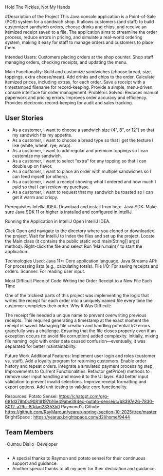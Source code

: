 Hold The Pickles, Not My Hands

#Description of the Project
This Java console application is a Point-of-Sale (POS) system for a sandwich shop. 
It allows customers (and staff) to build customized sandwich orders, choose drinks and chips, and receive an itemized receipt saved to a file. 
The application aims to streamline the order process, reduce errors in pricing, and simulate a real-world ordering system, making it easy for staff to manage orders and customers to place them.

Intended Users:
Customers placing orders at the shop counter.
Shop staff managing orders, checking receipts, and updating the menu.

Main Functionality:
Build and customize sandwiches (choose bread, size, toppings, extra cheese/meat).
Add drinks and chips to the order.
Calculate itemized prices, including extras, for each order.
Save a receipt with a timestamped filename for record-keeping.
Provide a simple, menu-driven console interface for order management.
Problems Solved:
Reduces manual paperwork and pricing errors.
Improves order accuracy and efficiency.
Provides electronic record-keeping for audit and sales tracking.

## User Stories

- As a customer, I want to choose a sandwich size (4", 8", or 12") so that my sandwich fits my appetite.
- As a customer, I want to choose a bread type so that I get the texture I like (white, wheat, rye, wrap).
- As a customer, I want to add regular and premium toppings so I can customize my sandwich.
- As a customer, I want to select “extra” for any topping so that I can double up on flavor.
- As a customer, I want to place an order with multiple sandwiches so I can feed myself (or others).
- As a customer, I want a receipt showing what I ordered and how much I paid so that I can review my purchase.
- As a customer, I want to request that my sandwich be toasted so I can get it warm and crispy.

Prerequisites
IntelliJ IDEA: Download and install from here.
Java SDK: Make sure Java SDK 11 or higher is installed and configured in IntelliJ.

Running the Application in IntelliJ
Open IntelliJ IDEA.

Click Open and navigate to the directory where you cloned or downloaded the project.
Wait for IntelliJ to index the files and set up the project.
Locate the Main class (it contains the public static void main(String[] args) method).
Right-click the file and select Run 'Main.main()' to start the application.


Technologies Used:
Java 11+: Core application language.
Java Streams API: For processing lists (e.g., calculating totals).
File I/O: For saving receipts and orders.
Scanner: For reading user input.

Most Difficult Piece of Code
Writing the Order Receipt to a New File Each Time

One of the trickiest parts of this project was implementing the logic that writes the receipt for each order into a uniquely named file every time the customer completes their order.
Why It Was Difficult:

The receipt file needed a unique name to prevent overwriting previous receipts.
This required generating a timestamp at the exact moment the receipt is saved.
Managing file creation and handling potential I/O errors gracefully was a challenge.
Ensuring that the file closes properly even if an exception occurs (to avoid file corruption) added complexity.
Initially, mixing file naming logic with order data caused confusion—eventually, it was separated for better maintainability.

Future Work
Additional Features:
Implement user login and roles (customer vs. staff).
Add a loyalty program for returning customers.
Enable order history and repeat orders.
Integrate a simulated payment processing step.
Improvements to Current Functionalities:
Refactor getPrice() methods to remove user input handling and move it to the UI layer.
Add better input validation to prevent invalid selections.
Improve receipt formatting and export options.
Add unit testing to validate core functionality.

Resources:
Potato Sensei: https://chatgpt.com/g/g-681d378b0c90819197b16e49abe384ec-potato-sensei/c/68397e26-7830-8012-a29c-80dad23353b0
Raymond's Github: https://github.com/RayMaroun/yearup-spring-section-10-2025/tree/master
BrightSpace : https://yearup.brightspace.com/d2l/home/9444

## Team Members

-Oumou Diallo -Developer

## 

- A special thanks to Raymon and potato sensei for their continuous support and guidance.
- Another special thanks to all my peer for their dedication and guidance.
 